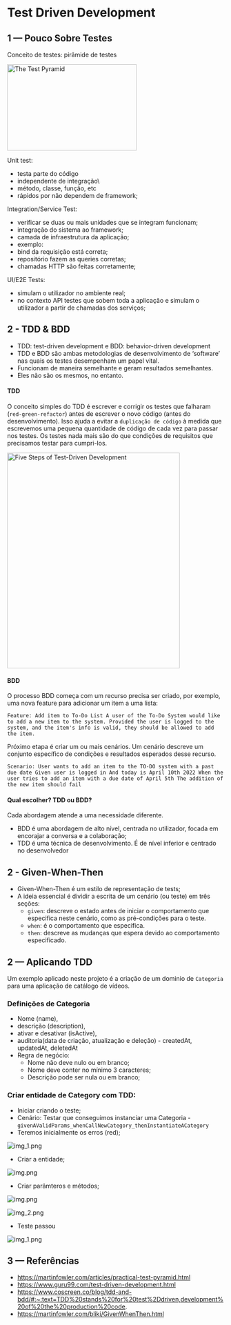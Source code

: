 # Test Driven Development

## 1 — Pouco Sobre Testes
Conceito de testes: pirâmide de testes

<img alt="The Test Pyramid" height="200" src="images/img_test_pyramid.png" width="300"/>

Unit test:
- testa parte do código
- independente de integração\
- método, classe, função, etc
- rápidos por não dependem de framework;

Integration/Service Test:
- verificar se duas ou mais unidades que se integram funcionam;
- integração do sistema ao framework;
- camada de infraestrutura da aplicação;
- exemplo:
- bind da requisição está correta;
- repositório fazem as queries corretas;
- chamadas HTTP são feitas corretamente;

UI/E2E Tests:
- simulam o utilizador no ambiente real;
- no contexto API testes que sobem toda a aplicação e simulam o utilizador a partir de chamadas dos serviços;

## 2 - TDD & BDD
- TDD: test-driven development e BDD: behavior-driven development
- TDD e BDD são ambas metodologias de desenvolvimento de ‘software’ nas quais os testes desempenham um papel vital.
- Funcionam de maneira semelhante e geram resultados semelhantes.
- Eles não são os mesmos, no entanto.

#### TDD
O conceito simples do TDD é escrever e corrigir os testes que falharam (`red-green-refactor`) antes de escrever o novo código (antes do desenvolvimento).
Isso ajuda a evitar a `duplicação de código` à medida que escrevemos uma pequena quantidade de código de cada vez para passar nos testes.
Os testes nada mais são do que condições de requisitos que precisamos testar para cumpri-los.

<img alt="Five Steps of Test-Driven Development" height="500" src="images/img_test_driven_development_flow.webp" width="400"/>

#### BDD
O processo BDD começa com um recurso precisa ser criado, por exemplo, uma nova feature para adicionar um item a uma lista:

`
Feature: Add item to To-Do List
A user of the To-Do System would like to add a new item to the system.
Provided the user is logged to the system, and the item's info is valid, they should be allowed to add the item.
`

Próximo etapa é criar um ou mais cenários. Um cenário descreve um conjunto específico de condições e resultados esperados desse recurso.

`
Scenario: User wants to add an item to the TO-DO system with a past due date
Given user is logged in
And today is April 10th 2022
When the user tries to add an item with a due date of April 5th
The addition of the new item should fail
`
#### Qual escolher? TDD ou BDD?
Cada abordagem atende a uma necessidade diferente. 
- BDD é uma abordagem de alto nível, centrada no utilizador, focada em encorajar a conversa e a colaboração;
- TDD é uma técnica de desenvolvimento. É de nível inferior e centrado no desenvolvedor

## 2 - Given-When-Then
- Given-When-Then é um estilo de representação de tests;
- A ideia essencial é dividir a escrita de um cenário (ou teste) em três seções:
  - `given`: descreve o estado antes de iniciar o comportamento que especifica neste cenário, como as pré-condições para o teste. 
  - `when`: é o comportamento que especifica. 
  - `then`: descreve as mudanças que espera devido ao comportamento especificado.

## 2 — Aplicando TDD
Um exemplo aplicado neste projeto é a criação de um dominio de `Categoria` para uma aplicação de catálogo de vídeos.

### Definições de Categoria
- Nome (name), 
- descrição (description), 
- ativar e desativar (isActive), 
- auditoria(data de criação, atualização e deleção) - createdAt, updatedAt, deletedAt
- Regra de negócio:
  - Nome não deve nulo ou em branco;
  - Nome deve conter no mínimo 3 caracteres;
  - Descrição pode ser nula ou em branco;

### Criar entidade de Category com TDD:
- Iniciar criando o teste;
- Cenário: Testar que conseguimos instanciar uma Categoria - `givenAValidParams_whenCallNewCategory_thenInstantiateACategory`
- Teremos inicialmente os erros (red);

![img_1.png](images/img_1_create_test.png)

- Criar a entidade;

![img.png](images/img_2_create_entity.png)

- Criar parâmteros e métodos;

![img.png](images/img_3_create_param.png)

![img_2.png](images/img_4_param_created.png)

- Teste passou

![img_1.png](images/img_5_test_passed.png)

## 3 — Referências
- https://martinfowler.com/articles/practical-test-pyramid.html
- https://www.guru99.com/test-driven-development.html
- https://www.coscreen.co/blog/tdd-and-bdd/#:~:text=TDD%20stands%20for%20test%2Ddriven,development%20of%20the%20production%20code.
- https://martinfowler.com/bliki/GivenWhenThen.html